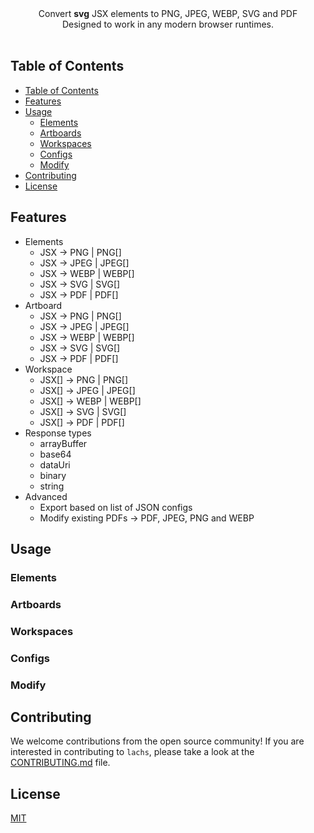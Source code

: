 <div align="center">
  Convert <strong>svg</strong> JSX elements to PNG, JPEG, WEBP, SVG and PDF
</div>
<div align="center">
  Designed to work in any modern browser runtimes.
</div>

<br />

## Table of Contents

- [Table of Contents](#table-of-contents)
- [Features](#features)
- [Usage](#usage)
  - [Elements](#elements)
  - [Artboards](#artboards)
  - [Workspaces](#workspaces)
  - [Configs](#configs)
  - [Modify](#modify)
- [Contributing](#contributing)
- [License](#license)

## Features

- Elements
  - JSX -> PNG | PNG[]
  - JSX -> JPEG | JPEG[]
  - JSX -> WEBP | WEBP[]
  - JSX -> SVG | SVG[]
  - JSX -> PDF | PDF[]
- Artboard
  - JSX -> PNG | PNG[]
  - JSX -> JPEG | JPEG[]
  - JSX -> WEBP | WEBP[]
  - JSX -> SVG | SVG[]
  - JSX -> PDF | PDF[]
- Workspace
  - JSX[] -> PNG | PNG[]
  - JSX[] -> JPEG | JPEG[]
  - JSX[] -> WEBP | WEBP[]
  - JSX[] -> SVG | SVG[]
  - JSX[] -> PDF | PDF[]
- Response types
  - arrayBuffer
  - base64
  - dataUri
  - binary
  - string
- Advanced
  - Export based on list of JSON configs
  - Modify existing PDFs -> PDF, JPEG, PNG and WEBP

## Usage

### Elements

### Artboards

### Workspaces

### Configs

### Modify

## Contributing

We welcome contributions from the open source community! If you are interested in contributing to `lachs`, please take a look at the [CONTRIBUTING.md](docs/CONTRIBUTING.md) file.

## License

[MIT](LICENSE.md)
